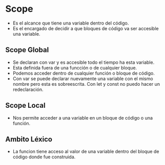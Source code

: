 # Scope

* Es el alcance que tiene una variable dentro del código.
* Es el encargado de decidir a que bloques de código va ser accesible una variable.

## Scope Global

* Se declaran con var y es accesible todo el tiempo ha esta variable.
* Esta definida fuera de una funcción  o de cualquier bloque.
* Podemos acceder dentro de cualquier función o bloque de código.
* Con var se puede declarar nuevamente una variable con el mismo nombre pero esta es sobreescrita. Con let y const no puedo hacer un redeclaración.

## Scope Local

* Nos permite acceder a una variable en un bloque de código o una función.

## Ambito Léxico

* La funcion tiene acceso al valor de una variable dentro del bloque de código donde fue construida.

